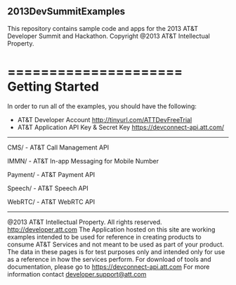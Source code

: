 2013DevSummitExamples
---------------------
This repository contains sample code and apps for the 2013 AT&T Developer Summit and Hackathon. Copyright @2013 AT&T Intellectual Property.   

=====================
Getting Started
=====================
In order to run all of the examples, you should have the following:

* AT&T Developer Account http://tinyurl.com/ATTDevFreeTrial
* AT&T Application API Key & Secret Key https://devconnect-api.att.com/


------------------------------------
  
  CMS/ - AT&T Call Management API
  
  IMMN/ - AT&T In-app Messaging for Mobile Number
  
  Payment/ - AT&T Payment API
  
  Speech/ - AT&T Speech API
  
  WebRTC/ - AT&T WebRTC API



---------------------------------------------------------------
@2013 AT&T Intellectual Property. All rights reserved. http://developer.att.com 
The Application hosted on this site are working examples intended to be used for reference in creating products to consume AT&T Services and not meant to be used as part of your product. The data in these pages is for test purposes only and intended only for use as a reference in how the services perform. 
For download of tools and documentation, please go to https://devconnect-api.att.com 
For more information contact developer.support@att.com
